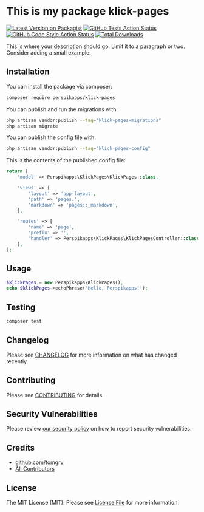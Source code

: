 <!-- @format -->

# This is my package klick-pages

[![Latest Version on Packagist](https://img.shields.io/packagist/v/perspikapps/klick-pages.svg?style=flat-square)](https://packagist.org/packages/perspikapps/klick-pages)
[![GitHub Tests Action Status](https://img.shields.io/github/actions/workflow/status/perspikapps/klick-pages/run-tests.yml?branch=main&label=tests&style=flat-square)](https://github.com/perspikapps/klick-pages/actions?query=workflow%3Arun-tests+branch%3Amain)
[![GitHub Code Style Action Status](https://img.shields.io/github/actions/workflow/status/perspikapps/klick-pages/fix-php-code-styling.yml?branch=main&label=code%20style&style=flat-square)](https://github.com/perspikapps/klick-pages/actions?query=workflow%3A"Fix+PHP+code+styling"+branch%3Amain)
[![Total Downloads](https://img.shields.io/packagist/dt/perspikapps/klick-pages.svg?style=flat-square)](https://packagist.org/packages/perspikapps/klick-pages)

This is where your description should go. Limit it to a paragraph or two. Consider adding a small example.

## Installation

You can install the package via composer:

```bash
composer require perspikapps/klick-pages
```

You can publish and run the migrations with:

```bash
php artisan vendor:publish --tag="klick-pages-migrations"
php artisan migrate
```

You can publish the config file with:

```bash
php artisan vendor:publish --tag="klick-pages-config"
```

This is the contents of the published config file:

```php
return [
    'model' => Perspikapps\KlickPages\KlickPages::class,

    'views' => [
        'layout' => 'app-layout',
        'path' => 'pages.',
        'markdown' => 'pages::_markdown',
    ],

    'routes' => [
        'name' => 'page',
        'prefix' => '',
        'handler' => Perspikapps\KlickPages\KlickPagesController::class,
    ],
];
```

## Usage

```php
$klickPages = new Perspikapps\KlickPages();
echo $klickPages->echoPhrase('Hello, Perspikapps!');
```

## Testing

```bash
composer test
```

## Changelog

Please see [CHANGELOG](CHANGELOG.md) for more information on what has changed recently.

## Contributing

Please see [CONTRIBUTING](.github/CONTRIBUTING.md) for details.

## Security Vulnerabilities

Please review [our security policy](../../security/policy) on how to report security vulnerabilities.

## Credits

- [github.com/tomgrv](https://github.com/tomgrv)
- [All Contributors](../../contributors)

## License

The MIT License (MIT). Please see [License File](LICENSE.md) for more information.
